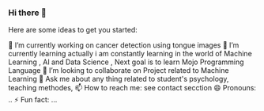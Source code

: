 ### Hi there 👋



Here are some ideas to get you started:

🔭 I’m currently working on cancer detection using tongue images 
🌱 I’m currently learning actually i am constantly learning in the world of Machine Learning , AI and Data Science , Next goal is to learn Mojo Programming Language
👯 I’m looking to collaborate on Project related to Machine Learning
💬 Ask me about any thing related to student's psychology, teaching methodes,
📫 How to reach me: see contact secction 
😄 Pronouns: ..
⚡ Fun fact: ...
